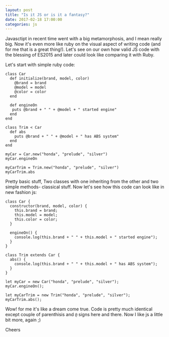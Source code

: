 ```yaml
---
layout: post
title: "Is it JS or is it a fantasy?"
date: 2017-02-18 17:00:00
categories: js
---
```


Javasctipt in recent time went with a big metamorphosis, and I mean really big.
Now it's even more like ruby on the visual aspect of writing code
(and for me that is a great thing!). Let's see on our own how valid JS code with
the blessing of ES2015 and later could look like comparing it with Ruby.

Let's start with simple ruby code:

```
class Car
  def initialize(brand, model, color)
    @brand = brand
    @model = model
    @color = color
  end

  def engineOn
   puts @brand + " " + @model + " started engine"
  end
end

class Trim < Car
  def abs
    puts @brand + " " + @model + " has ABS system"
  end
end

myCar = Car.new("honda", "prelude", "silver")
myCar.engineOn

myCarTrim = Trim.new("honda", "prelude", "silver")
myCarTrim.abs
```

Pretty basic stuff, Two classes with one inheriting from the other
and two simple methods- classical stuff.
Now let's see how this code can look like in new fashion js:

```
class Car {
  constructor(brand, model, color) {
    this.brand = brand;
    this.model = model;
    this.color = color;
  }

  engineOn() {
    console.log(this.brand + " " + this.model + " started engine");
  }
}

class Trim extends Car {
  abs() {
    console.log(this.brand + " " + this.model + " has ABS system");
  }
}

let myCar = new Car("honda", "prelude", "silver");
myCar.engineOn();

let myCarTrim = new Trim("honda", "prelude", "silver");
myCarTrim.abs();
```

Wow! for me it's like a dream come true. Code is pretty much identical except
couple of parenthisis and `@` signs here and there.
Now I like js a little bit more, again ;)


Cheers
